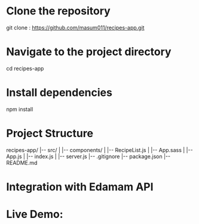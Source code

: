 # Clone the repository
git clone : https://github.com/masum011/recipes-app.git

# Navigate to the project directory
cd recipes-app

# Install dependencies
npm install

# Project Structure
recipes-app/
|-- src/
|   |-- components/
|       |-- RecipeList.js
|   |-- App.sass
|   |-- App.js
|   |-- index.js
|   |-- server.js
|-- .gitignore
|-- package.json
|-- README.md

# Integration with Edamam API


# Live Demo: 
